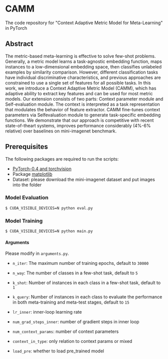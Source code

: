 # CAMM
The code repository for "Context Adaptive Metric Model for Meta-Learning" in PyTorch

## Abstract
The metric-based meta-learning is effective to solve few-shot
problems. Generally, a metric model learns a task-agnostic embedding
function, maps instances to a low-dimensional embedding space, then
classifies unlabeled examples by similarity comparison. However, different classification tasks have individual discriminative characteristics, and
previous approaches are constrained to use a single set of features for
all possible tasks. In this work, we introduce a Context Adaptive Metric Model (CAMM), which has adaptive ability to extract key features
and can be used for most metric models. Our extension consists of two
parts: Context parameter module and Self-evaluation module. The context is interpreted as a task representation that modulates the behavior of feature extractor. CAMM fine-tunes context parameters via Selfevaluation module to generate task-specific embedding functions. We
demonstrate that our approach is competitive with recent state-of-theart systems, improves performance considerably (4%-6% relative) over
baselines on mini-imagenet benchmark.

## Prerequisites

The following packages are required to run the scripts:
- [PyTorch-0.4 and torchvision](https://pytorch.org)
- Package [matplotlib](https://matplotlib.org/)
- Dataset: please download the mini-imagenet dataset and put images into the folder

### Model Evaluation
    $ CUDA_VISIBLE_DEVICES=N python eval.py
### Model Training
    $ CUDA_VISIBLE_DEVICES=N python main.py
#### Arguments
Please modify in `arguments.py`.
- `n_iter`: The maximum number of training epochs, default to `30000`

- `n_way`: The number of classes in a few-shot task, default to `5`

- `k_shot`: Number of instances in each class in a few-shot task, default to `1`

- `k_query`: Number of instances in each class to evaluate the performance in both meta-training and meta-test stages, default to `15`

- `lr_inner`: inner-loop learning rate

- `num_grad_steps_inner`: number of gradient steps in inner loop

- `num_context_params`: number of context parameters

- `context_in_type`: only relation to context params or mixed

- `load_pre`: whether to load pre_trained model
